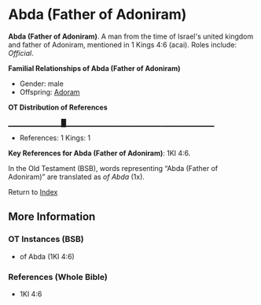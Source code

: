 # Abda (Father of Adoniram)
**Abda (Father of Adoniram)**. 
A man from the time of Israel's united kingdom and father of Adoniram, mentioned in 1 Kings 4:6 (acai). 
Roles include: 
_Official_. 




**Familial Relationships of Abda (Father of Adoniram)**


* Gender: male
* Offspring: [Adoram](Adoram.md)


**OT Distribution of References**

▁▁▁▁▁▁▁▁▁▁█▁▁▁▁▁▁▁▁▁▁▁▁▁▁▁▁▁▁▁▁▁▁▁▁▁▁▁▁
* References: 1 Kings: 1



**Key References for Abda (Father of Adoniram)**: 
1KI 4:6. 


In the Old Testament (BSB), words representing “Abda (Father of Adoniram)” are translated as 
*of Abda* (1x). 




Return to [Index](00-Index.md)

## More Information

### OT Instances (BSB)

* of Abda (1KI 4:6)



### References (Whole Bible)

* 1KI 4:6



